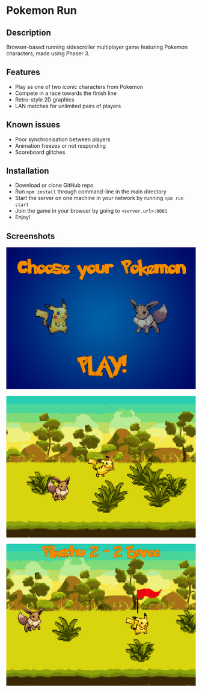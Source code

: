 # Pokemon Run

## Description

Browser-based running sidescroller multiplayer game featuring Pokemon characters, made using Phaser 3.

## Features

* Play as one of two iconic characters from Pokemon
* Compete in a race towards the finish line
* Retro-style 2D graphics
* LAN matches for unlimited pairs of players

## Known issues

* Poor synchronisation between players
* Animation freezes or not responding
* Scoreboard glitches

## Installation

* Download or clone GitHub repo
* Run ```npm install``` through command-line in the main directory
* Start the server on one machine in your network by running ```npm run start```
* Join the game in your browser by going to ```<server.url>:8081```
* Enjoy!

## Screenshots

![Main Menu](screenshots/00.png?raw=true)

![Playing](screenshots/01.png?raw=true)

![Winning](screenshots/02.png?raw=true)
